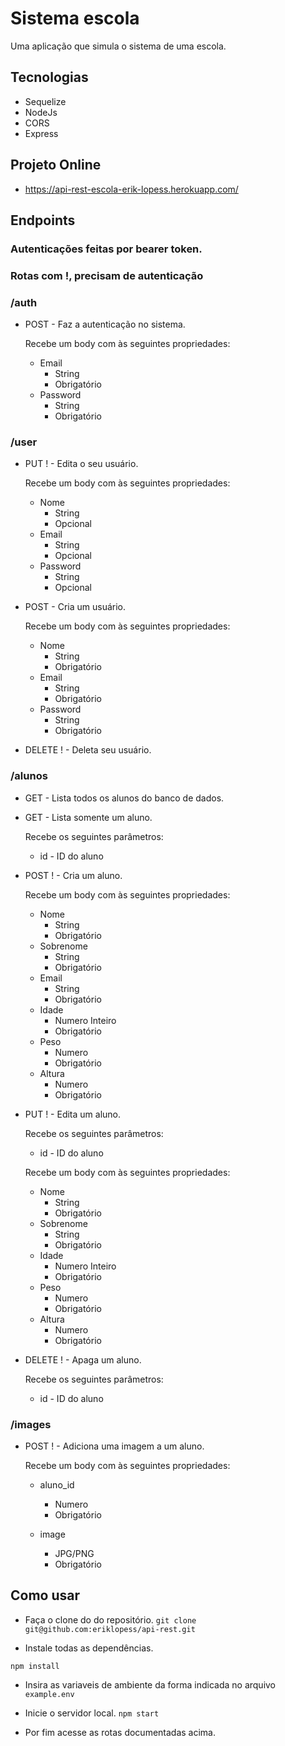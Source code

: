 
# Sistema escola

Uma aplicação que simula o sistema de uma escola.

## Tecnologias

* Sequelize
* NodeJs
* CORS
* Express

## Projeto Online

- https://api-rest-escola-erik-lopess.herokuapp.com/

## Endpoints

### Autenticações feitas por bearer token.

### Rotas com !, precisam de autenticação

### /auth


* POST - Faz a autenticação no sistema.

    Recebe um body com às seguintes propriedades:

    * Email 
        * String 
        * Obrigatório
    * Password 
        * String
        * Obrigatório

### /user

* PUT ! - Edita o seu usuário.

    Recebe um body com às seguintes propriedades:

    * Nome 
        * String 
        * Opcional
    * Email 
        * String 
        * Opcional
    * Password 
        * String 
        * Opcional

* POST - Cria um usuário.

    Recebe um body com às seguintes propriedades:

    * Nome
        * String
        * Obrigatório
    * Email
        * String
        * Obrigatório
    * Password
        * String
        * Obrigatório

* DELETE ! - Deleta seu usuário.

### /alunos

* GET - Lista todos os alunos do banco de dados.

* GET - Lista somente um aluno.

    Recebe os seguintes parâmetros:

    * id - ID do aluno

* POST ! - Cria um aluno.

    Recebe um body com às seguintes propriedades:

    * Nome        
        * String
        * Obrigatório
    * Sobrenome
        * String
        * Obrigatório
    * Email
        * String
        * Obrigatório
    * Idade
        * Numero Inteiro
        * Obrigatório
    * Peso
        * Numero
        * Obrigatório
    * Altura
        * Numero
        * Obrigatório

* PUT ! - Edita um aluno.

    Recebe os seguintes parâmetros:

    * id - ID do aluno

    Recebe um body com às seguintes propriedades:

    * Nome        
        * String
        * Obrigatório
    * Sobrenome
        * String
        * Obrigatório
    * Idade
        * Numero Inteiro
        * Obrigatório
    * Peso
        * Numero
        * Obrigatório
    * Altura
        * Numero
        * Obrigatório

* DELETE ! - Apaga um aluno.

    Recebe os seguintes parâmetros:

    * id - ID do aluno

### /images

* POST ! - Adiciona uma imagem a um aluno.

   Recebe um body com às seguintes propriedades:

   * aluno_id        
        * Numero
        * Obrigatório
    
   * image
        * JPG/PNG
        * Obrigatório

## Como usar

* Faça o clone do do repositório.
`git clone git@github.com:eriklopess/api-rest.git`

* Instale todas as dependências.

`npm install`

* Insira as variaveis de ambiente da forma indicada no arquivo `example.env`

* Inicie o servidor local.
`npm start`

* Por fim acesse as rotas documentadas acima.
